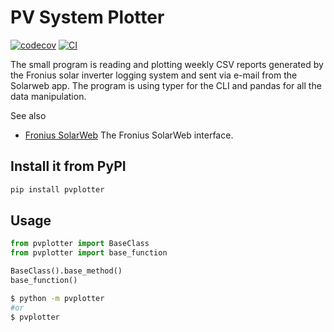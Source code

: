 
# PV System Plotter

[![codecov](https://codecov.io/gh/awicenec/PVplotter/branch/main/graph/badge.svg?token=PVplotter_token_here)](https://codecov.io/gh/awicenec/PVplotter)
[![CI](https://github.com/awicenec/PVplotter/actions/workflows/main.yml/badge.svg)](https://github.com/awicenec/PVplotter/actions/workflows/main.yml)

The small program is reading and plotting weekly CSV reports generated by the Fronius solar inverter
logging system and sent via e-mail from the Solarweb app. The program is using typer for the CLI and pandas for
all the data manipulation.

See also 
- [Fronius SolarWeb](https://www.solarweb.com) The Fronius SolarWeb interface.


## Install it from PyPI

```bash
pip install pvplotter
```

## Usage

```py
from pvplotter import BaseClass
from pvplotter import base_function

BaseClass().base_method()
base_function()
```

```bash
$ python -m pvplotter
#or
$ pvplotter
```
